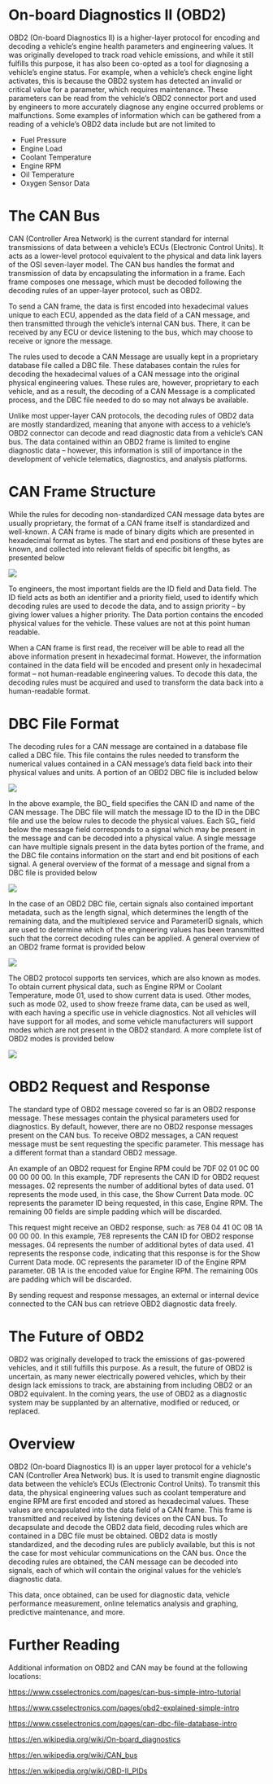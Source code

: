 # On-board Diagnostics II (OBD2)

OBD2 (On-board Diagnostics II) is a higher-layer protocol for encoding and decoding a vehicle’s engine health parameters and engineering values. It was originally developed to track road vehicle emissions, and while it still fulfills this purpose, it has also been co-opted as a tool for diagnosing a vehicle’s engine status. For example, when a vehicle’s check engine light activates, this is because the OBD2 system has detected an invalid or critical value for a parameter, which requires maintenance. These parameters can be read from the vehicle’s OBD2 connector port and used by engineers to more accurately diagnose any engine occurred problems or malfunctions. Some examples of information which can be gathered from a reading of a vehicle’s OBD2 data include but are not limited to 

<ul>
    <li> Fuel Pressure </li>
    <li> Engine Load </li>
    <li> Coolant Temperature </li>
    <li> Engine RPM </li>
    <li> Oil Temperature </li>
    <li> Oxygen Sensor Data </li>
</ul>

# The CAN Bus

CAN (Controller Area Network) is the current standard for internal transmissions of data between a vehicle’s ECUs (Electronic Control Units). It acts as a lower-level protocol equivalent to the physical and data link layers of the OSI seven-layer model. The CAN bus handles the format and transmission of data by encapsulating the information in a frame. Each frame composes one message, which must be decoded following the decoding rules of an upper-layer protocol, such as OBD2. 

To send a CAN frame, the data is first encoded into hexadecimal values unique to each ECU, appended as the data field of a CAN message, and then transmitted through the vehicle’s internal CAN bus. There, it can be received by any ECU or device listening to the bus, which may choose to receive or ignore the message. 

The rules used to decode a CAN Message are usually kept in a proprietary database file called a DBC file. These databases contain the rules for decoding the hexadecimal values of a CAN message into the original physical engineering values. These rules are, however, proprietary to each vehicle, and as a result, the decoding of a CAN Message is a complicated process, and the DBC file needed to do so may not always be available. 

Unlike most upper-layer CAN protocols, the decoding rules of OBD2 data are mostly standardized, meaning that anyone with access to a vehicle’s OBD2 connector can decode and read diagnostic data from a vehicle’s CAN bus. The data contained within an OBD2 frame is limited to engine diagnostic data – however, this information is still of importance in the development of vehicle telematics, diagnostics, and analysis platforms. 

# CAN Frame Structure

While the rules for decoding non-standardized CAN message data bytes are usually proprietary, the format of a CAN frame itself is standardized and well-known. A CAN frame is made of binary digits which are presented in hexadecimal format as bytes. The start and end positions of these bytes are known, and collected into relevant fields of specific bit lengths, as presented below

<img src = "images/PictureCANFrame.png">

To engineers, the most important fields are the ID field and Data field. The ID field acts as both an identifier and a priority field, used to identify which decoding rules are used to decode the data, and to assign priority – by giving lower values a higher priority. The Data portion contains the encoded physical values for the vehicle. These values are not at this point human readable.

When a CAN frame is first read, the receiver will be able to read all the above information present in hexadecimal format. However, the information contained in the data field will be encoded and present only in hexadecimal format – not human-readable engineering values. To decode this data, the decoding rules must be acquired and used to transform the data back into a human-readable format.

# DBC File Format

The decoding rules for a CAN message are contained in a database file called a DBC file. This file contains the rules needed to transform the numerical values contained in a CAN message’s data field back into their physical values and units. A portion of an OBD2 DBC file is included below

<img src = "images/PictureDBCFile.png">

In the above example, the BO_ field specifies the CAN ID and name of the CAN message. The DBC file will match the message ID to the ID in the DBC file and use the below rules to decode the physical values. Each SG_ field below the message field corresponds to a signal which may be present in the message and can be decoded into a physical value. A single message can have multiple signals present in the data bytes portion of the frame, and the DBC file contains information on the start and end bit positions of each signal. A general overview of the format of a message and signal from a DBC file is provided below

<img src = "images/Picture3DBCCont.png">

In the case of an OBD2 DBC file, certain signals also contained important metadata, such as the length signal, which determines the length of the remaining data, and the multiplexed service and ParameterID signals, which are used to determine which of the engineering values has been transmitted such that the correct decoding rules can be applied. A general overview of an OBD2 frame format is provided below

<img src = "images/PictureOBD2Frame.png">

The OBD2 protocol supports ten services, which are also known as modes. To obtain current physical data, such as Engine RPM or Coolant Temperature, mode 01, used to show current data is used. Other modes, such as mode 02, used to show freeze frame data, can be used as well, with each having a specific use in vehicle diagnostics. Not all vehicles will have support for all modes, and some vehicle manufacturers will support modes which are not present in the OBD2 standard. A more complete list of OBD2 modes is provided below

<img src = "images/PictureOBD2Modes.png">

# OBD2 Request and Response

The standard type of OBD2 message covered so far is an OBD2 response message. These messages contain the physical parameters used for diagnostics. By default, however, there are no OBD2 response messages present on the CAN bus. To receive OBD2 messages, a CAN request message must be sent requesting the specific parameter. This message has a different format than a standard OBD2 message. 

An example of an OBD2 request for Engine RPM could be 7DF 02 01 0C 00 00 00 00 00. In this example, 7DF represents the CAN ID for OBD2 request messages. 02 represents the number of additional bytes of data used. 01 represents the mode used, in this case, the Show Current Data mode. 0C represents the parameter ID being requested, in this case, Engine RPM. The remaining 00 fields are simple padding which will be discarded.

This request might receive an OBD2 response, such: as 7E8 04 41 0C 0B 1A 00 00 00. In this example, 7E8 represents the CAN ID for OBD2 response messages. 04 represents the number of additional bytes of data used. 41 represents the response code, indicating that this response is for the Show Current Data mode. 0C represents the parameter ID of the Engine RPM parameter. 0B 1A is the encoded value for Engine RPM. The remaining 00s are padding which will be discarded. 

By sending request and response messages, an external or internal device connected to the CAN bus can retrieve OBD2 diagnostic data freely.

# The Future of OBD2

OBD2 was originally developed to track the emissions of gas-powered vehicles, and it still fulfills this purpose. As a result, the future of OBD2 is uncertain, as many newer electrically powered vehicles, which by their design lack emissions to track, are abstaining from including OBD2 or an OBD2 equivalent. In the coming years, the use of OBD2 as a diagnostic system may be supplanted by an alternative, modified or reduced, or replaced. 

# Overview 

OBD2 (On-board Diagnostics II) is an upper layer protocol for a vehicle's CAN (Controller Area Network) bus. It is used to transmit engine diagnostic data between the vehicle’s ECUs (Electronic Control Units). To transmit this data, the physical engineering values such as coolant temperature and engine RPM are first encoded and stored as hexadecimal values. These values are encapsulated into the data field of a CAN frame. This frame is transmitted and received by listening devices on the CAN bus. To decapsulate and decode the OBD2 data field, decoding rules which are contained in a DBC file must be obtained. OBD2 data is mostly standardized, and the decoding rules are publicly available, but this is not the case for most vehicular communications on the CAN bus. Once the decoding rules are obtained, the CAN message can be decoded into signals, each of which will contain the original values for the vehicle’s diagnostic data. 

This data, once obtained, can be used for diagnostic data, vehicle performance measurement, online telematics analysis and graphing, predictive maintenance, and more.

# Further Reading 

Additional information on OBD2 and CAN may be found at the following locations:

https://www.csselectronics.com/pages/can-bus-simple-intro-tutorial

https://www.csselectronics.com/pages/obd2-explained-simple-intro

https://www.csselectronics.com/pages/can-dbc-file-database-intro 

https://en.wikipedia.org/wiki/On-board_diagnostics

https://en.wikipedia.org/wiki/CAN_bus

https://en.wikipedia.org/wiki/OBD-II_PIDs


